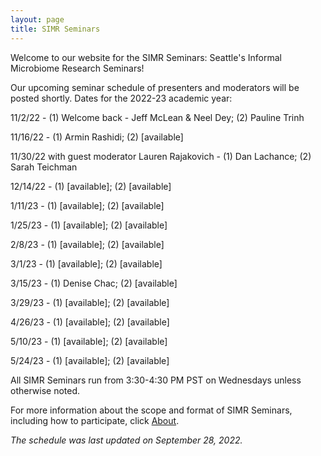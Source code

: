 ```yaml
---
layout: page
title: SIMR Seminars
---
```


Welcome to our website for the SIMR Seminars: Seattle's Informal Microbiome Research Seminars!

Our upcoming seminar schedule of presenters and moderators will be posted shortly. Dates for the 2022-23 academic year:

11/2/22 - (1) Welcome back - Jeff McLean & Neel Dey; (2) Pauline Trinh 

11/16/22 - (1) Armin Rashidi; (2) [available]

11/30/22 with guest moderator Lauren Rajakovich - (1) Dan Lachance; (2) Sarah Teichman

12/14/22 - (1) [available]; (2) [available]

1/11/23 - (1) [available]; (2) [available]

1/25/23 - (1) [available]; (2) [available]

2/8/23 - (1) [available]; (2) [available]

3/1/23 - (1) [available]; (2) [available]

3/15/23 - (1) Denise Chac; (2) [available]

3/29/23 - (1) [available]; (2) [available]

4/26/23 - (1) [available]; (2) [available]

5/10/23 - (1) [available]; (2) [available]

5/24/23 - (1) [available]; (2) [available]

All SIMR Seminars run from 3:30-4:30 PM PST on Wednesdays unless otherwise noted.

For more information about the scope and format of SIMR Seminars, including how to participate, click [About](https://simr-seminars.github.io/about/).

*The schedule was last updated on September 28, 2022.*
